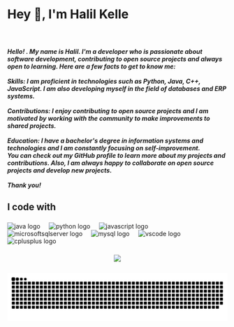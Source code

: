 <h1 align="left">Hey 👋, I'm Halil Kelle</h1>

###

<br clear="both">

<h5 align="left">Hello! . My name is Halil. I'm a developer who is passionate about software development, contributing to open source projects and always open to learning. Here are a few facts to get to know me:<br><br>Skills: I am proficient in technologies such as Python, Java, C++, JavaScript. I am also developing myself in the field of databases and ERP systems.<br><br>Contributions: I enjoy contributing to open source projects and I am motivated by working with the community to make improvements to shared projects.<br><br>Education: I have a bachelor's degree in information systems and technologies and I am constantly focusing on self-improvement.<br>You can check out my GitHub profile to learn more about my projects and contributions. Also, I am always happy to collaborate on open source projects and develop new projects.<br><br>Thank you!</h5>

###

<h2 align="left">I code with</h2>

###

<div align="left">
  <img src="https://cdn.jsdelivr.net/gh/devicons/devicon/icons/java/java-original.svg" height="40" alt="java logo"  />
  <img width="12" />
  <img src="https://cdn.simpleicons.org/python/3776AB" height="40" alt="python logo"  />
  <img width="12" />
  <img src="https://cdn.jsdelivr.net/gh/devicons/devicon/icons/javascript/javascript-original.svg" height="40" alt="javascript logo"  />
  <img width="12" />
  <img src="https://cdn.jsdelivr.net/gh/devicons/devicon/icons/microsoftsqlserver/microsoftsqlserver-plain.svg" height="40" alt="microsoftsqlserver logo"  />
  <img width="12" />
  <img src="https://cdn.jsdelivr.net/gh/devicons/devicon/icons/mysql/mysql-original.svg" height="40" alt="mysql logo"  />
  <img width="12" />
  <img src="https://skillicons.dev/icons?i=vscode" height="40" alt="vscode logo"  />
  <img width="12" />
  <img src="https://cdn.jsdelivr.net/gh/devicons/devicon/icons/cplusplus/cplusplus-original.svg" height="40" alt="cplusplus logo"  />
</div>

###

<div align="center">
  <img src="https://profile-counter.glitch.me/T4pio/count.svg?"  />
</div>

###

<img src="https://raw.githubusercontent.com/T4pio/T4pio/output/snake.svg" alt="Snake animation" />

###
